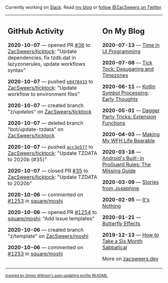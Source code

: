 Currently working on [Slack](https://slack.com/). Read [my blog](https://zacsweers.dev/) or [follow @ZacSweers on Twitter](https://twitter.com/ZacSweers).

<table><tr><td valign="top" width="60%">

## GitHub Activity
<!-- githubActivity starts -->
**2020-10-07** — opened PR [#36](https://api.github.com/repos/ZacSweers/ticktock/pulls/36) to [ZacSweers/ticktock](https://api.github.com/repos/ZacSweers/ticktock): "Update dependencies, fix tzdb.dat in lazyzonerules, update workflows syntax"

**2020-10-07** — pushed [`e0478433`](https://github.com/ZacSweers/ticktock/commit/e0478433a63db9490fc17bc1dfcdb5fd07721f3f) to [ZacSweers/ticktock](https://api.github.com/repos/ZacSweers/ticktock): "Update workflow to environment files"

**2020-10-07** — created branch "z/updates" on [ZacSweers/ticktock](https://api.github.com/repos/ZacSweers/ticktock)

**2020-10-07** — deleted branch "bot/update-tzdata" on [ZacSweers/ticktock](https://api.github.com/repos/ZacSweers/ticktock)

**2020-10-07** — pushed [`acc3e577`](https://github.com/ZacSweers/ticktock/commit/acc3e577d61fe418a2aba951e24c0224108ec5c0) to [ZacSweers/ticktock](https://api.github.com/repos/ZacSweers/ticktock): "Update TZDATA to 2020b (#35)"

**2020-10-07** — closed PR [#35](https://api.github.com/repos/ZacSweers/ticktock/pulls/35) to [ZacSweers/ticktock](https://api.github.com/repos/ZacSweers/ticktock): "Update TZDATA to 2020b"

**2020-10-06** — commented on [#1253](https://github.com/square/moshi/issues/1253#issuecomment-704627223) in [square/moshi](https://api.github.com/repos/square/moshi)

**2020-10-06** — opened PR [#1254](https://api.github.com/repos/square/moshi/pulls/1254) to [square/moshi](https://api.github.com/repos/square/moshi): "Add issue templates"

**2020-10-06** — created branch "z/template" on [ZacSweers/moshi](https://api.github.com/repos/ZacSweers/moshi)

**2020-10-06** — commented on [#1253](https://github.com/square/moshi/issues/1253#issuecomment-704618179) in [square/moshi](https://api.github.com/repos/square/moshi)
<!-- githubActivity ends -->
</td><td valign="top" width="40%">

## On My Blog
<!-- blog starts -->
**2020-07-13** — [Time in UI Programming](https://www.zacsweers.dev/time-in-ui/)

**2020-07-08** — [Tick Tock: Desugaring and Timezones](https://www.zacsweers.dev/ticktock-desugaring-timezones/)

**2020-06-11** — [Kotlin Symbol Processing: Early Thoughts](https://www.zacsweers.dev/kotlin-symbol-processor-early-thoughts/)

**2020-05-01** — [Dagger Party Tricks: Extension Functions](https://www.zacsweers.dev/dagger-party-tricks-extension-functions/)

**2020-04-03** — [Making My WFH Life Bearable](https://www.zacsweers.dev/making-wfh-life-bearable/)

**2020-03-16** — [Android's Built-in ProGuard Rules: The Missing Guide](https://www.zacsweers.dev/android-proguard-rules/)

**2020-03-09** — [Stories from Josephine](https://www.zacsweers.dev/stories-from-josephine/)

**2020-02-05** — [It's Nothing](https://www.zacsweers.dev/its-nothing/)

**2020-01-21** — [Butterfly Effects](https://www.zacsweers.dev/butterfly-effects/)

**2019-12-13** — [How to Take a Six Month Sabbatical](https://www.zacsweers.dev/how-to-take-a-six-month-sabbatical/)
<!-- blog ends -->
More on [zacsweers.dev](https://zacsweers.dev/)
</td></tr></table>

<sub><a href="https://simonwillison.net/2020/Jul/10/self-updating-profile-readme/">Inspired by Simon Willison's auto-updating profile README.</a></sub>